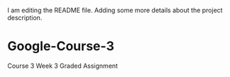 I am editing the README file. Adding some more details about the project description.
# Google-Course-3
Course 3 Week 3 Graded Assignment
